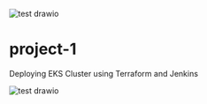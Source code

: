 ![test drawio](https://github.com/fuyyzet/project-1/assets/116317525/0c9df079-43d2-4b68-a145-8b06a4bcf3a6)
# project-1

Deploying EKS Cluster using Terraform and Jenkins

![test drawio](https://github.com/fuyyzet/project-1/assets/116317525/e6b60e4d-76a4-47e2-90c2-e97671ea2be7)




